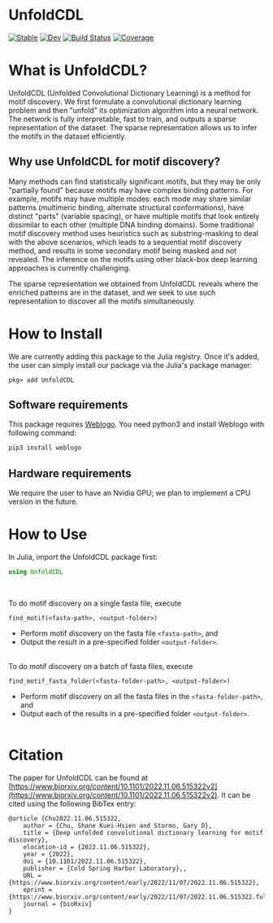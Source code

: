 # UnfoldCDL

[![Stable](https://img.shields.io/badge/docs-stable-blue.svg)](https://kchu25.github.io/UnfoldCDL.jl/stable/)
[![Dev](https://img.shields.io/badge/docs-dev-blue.svg)](https://kchu25.github.io/UnfoldCDL.jl/dev/)
[![Build Status](https://github.com/kchu25/UnfoldCDL.jl/actions/workflows/CI.yml/badge.svg?branch=main)](https://github.com/kchu25/UnfoldCDL.jl/actions/workflows/CI.yml?query=branch%3Amain)
[![Coverage](https://codecov.io/gh/kchu25/UnfoldCDL.jl/branch/main/graph/badge.svg)](https://codecov.io/gh/kchu25/UnfoldCDL.jl)

# What is UnfoldCDL?
UnfoldCDL (Unfolded Convolutional Dictionary Learning) is a method for motif discovery. We first formulate a convolutional dictionary learning problem and then "unfold" its optimization algorithm into a neural network. The network is fully interpretable, fast to train, and outputs a sparse representation of the dataset. The sparse representation allows us to infer the motifs in the dataset efficiently.

## Why use UnfoldCDL for motif discovery?
Many methods can find statistically significant motifs, but they may be only "partially found" because motifs may have complex binding patterns. For example, motifs may have multiple modes: each mode may share similar patterns (multimeric binding, alternate structural conformations), have distinct "parts" (variable spacing), or have multiple motifs that look entirely dissimilar to each other (multiple DNA binding domains). Some traditional motif discovery method uses heuristics such as substring-masking to deal with the above scenarios, which leads to a sequential motif discovery method, and results in some secondary motif being masked and not revealed. The inference on the motifs using other black-box deep learning approaches is currently challenging.

The sparse representation we obtained from UnfoldCDL reveals where the enriched patterns are in the dataset, and we seek to use such representation to discover all the motifs simultaneously.


# How to Install
We are currently adding this package to the Julia registry. Once it's added, the user can simply install our package via the Julia's package manager:
```
pkg> add UnfoldCDL
```

## Software requirements
 This package requires [Weblogo](http://weblogo.threeplusone.com/manual.html#download). You need python3 and install Weblogo with following command:
 ```bash
 pip3 install weblogo
 ```

## Hardware requirements
We require the user to have an Nvidia GPU; we plan to implement a CPU version in the future.

# How to Use

In Julia, import the UnfoldCDL package first:
````julia
using UnfoldCDL
````
<br>


To do motif discovery on a single fasta file, execute
````
find_motif(<fasta-path>, <output-folder>)
````
- Perform motif discovery on the fasta file `<fasta-path>`, and 
- Output the result in a pre-specified folder `<output-folder>`. <br><br>



To do motif discovery on a batch of fasta files, execute
````
find_motif_fasta_folder(<fasta-folder-path>, <output-folder>)
````
- Perform motif discovery on all the fasta files in the `<fasta-folder-path>`, and 
- Output each of the results in a pre-specified folder `<output-folder>`.<br><br>

# Citation

The paper for UnfoldCDL can be found at [https://www.biorxiv.org/content/10.1101/2022.11.06.515322v2](https://www.biorxiv.org/content/10.1101/2022.11.06.515322v2). It can be cited using the following BibTex entry:
```
@article {Chu2022.11.06.515322,
	author = {Chu, Shane Kuei-Hsien and Stormo, Gary D},
	title = {Deep unfolded convolutional dictionary learning for motif discovery},
	elocation-id = {2022.11.06.515322},
	year = {2022},
	doi = {10.1101/2022.11.06.515322},
	publisher = {Cold Spring Harbor Laboratory},,
	URL = {https://www.biorxiv.org/content/early/2022/11/07/2022.11.06.515322},
	eprint = {https://www.biorxiv.org/content/early/2022/11/07/2022.11.06.515322.full.pdf},
	journal = {bioRxiv}
}
```

